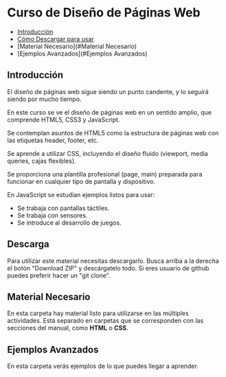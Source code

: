 # Curso de Diseño de Páginas Web

- [Introducción](#Introducción)
- [Cómo Descargar para usar](#Descarga)
- [Material Necesario](#Material Necesario)
- [Ejemplos Avanzados](#Ejemplos Avanzados)

## Introducción

El diseño de páginas web sigue siendo un punto candente, y lo seguirá siendo por mucho tiempo.

En este curso se ve el diseño de páginas web en un sentido amplio, que comprende HTML5, CSS3 y JavaScript.

Se contemplan asuntos de HTML5 como la estructura de páginas web con las etiquetas header, footer, etc.

Se aprende a utilizar CSS, incluyendo el diseño fluido (viewport, media queries, cajas flexibles).

Se proporciona una plantilla profesional (page, main) preparada para funcionar en cualquier tipo de pantalla y dispositivo.

En JavaScript se estudian ejemplos listos para usar:
- Se trabaja con pantallas táctiles.
- Se trabaja con sensores.
- Se introduce al desarrollo de juegos.

## Descarga

Para utilizar este material necesitas descargarlo. Busca arriba a la derecha el botón "Download ZIP" y descárgatelo todo.
Si eres usuario de github puedes preferir hacer un "git clone".

## Material Necesario

En esta carpeta hay material listo para utilizarse en las múltiples actividades.
Está separado en carpetas que se corresponden con las secciones del manual, como **HTML** o **CSS**.

## Ejemplos Avanzados

En esta carpeta verás ejemplos de lo que puedes llegar a aprender.
